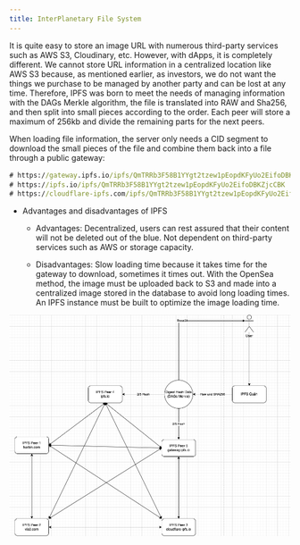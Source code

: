 ```yaml
---
title: InterPlanetary File System
---
```


It is quite easy to store an image URL with numerous third-party services such as AWS S3, Cloudinary, etc. However, with dApps, it is completely different. We cannot store URL information in a centralized location like AWS S3 because, as mentioned earlier, as investors, we do not want the things we purchase to be managed by another party and can be lost at any time. Therefore, IPFS was born to meet the needs of managing information with the DAGs Merkle algorithm, the file is translated into RAW and Sha256, and then split into small pieces according to the order. Each peer will store a maximum of 256kb and divide the remaining parts for the next peers.

When loading file information, the server only needs a CID segment to download the small pieces of the file and combine them back into a file through a public gateway:

```cmd
# https://gateway.ipfs.io/ipfs/QmTRRb3F58B1YYgt2tzew1pEopdKFyUo2EifoDBKZjcCBK
# https://ipfs.io/ipfs/QmTRRb3F58B1YYgt2tzew1pEopdKFyUo2EifoDBKZjcCBK
# https://cloudflare-ipfs.com/ipfs/QmTRRb3F58B1YYgt2tzew1pEopdKFyUo2EifoDBKZjcCBK
```

- Advantages and disadvantages of IPFS

  - Advantages:
    Decentralized, users can rest assured that their content will not be deleted out of the blue.
    Not dependent on third-party services such as AWS or storage capacity.

  - Disadvantages: Slow loading time because it takes time for the gateway to download, sometimes it times out.
    With the OpenSea method, the image must be uploaded back to S3 and made into a centralized image stored in the database to avoid long loading times.
    An IPFS instance must be built to optimize the image loading time.

![Image](https://raw.githubusercontent.com/quankori/quankori.github.io/master/src/images/blockchain/7.png)
